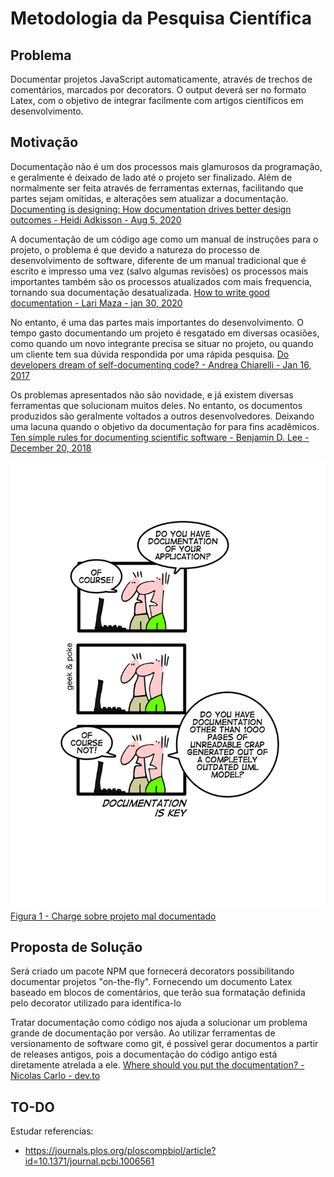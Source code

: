 # Metodologia da Pesquisa Científica

Problema
---
  Documentar projetos JavaScript automaticamente, através de trechos de comentários, marcados por decorators. O output deverá ser no formato Latex, com o objetivo de integrar facilmente com artigos científicos em desenvolvimento.

Motivação
---
   Documentação não é um dos processos mais glamurosos da programação, e geralmente é deixado de lado até o projeto ser finalizado. Além de normalmente ser feita através de ferramentas externas, facilitando que partes sejam omitidas, e alterações sem atualizar a documentação.
   [Documenting is designing: How documentation drives better design outcomes - Heidi Adkisson - Aug 5, 2020](https://uxdesign.cc/documenting-is-designing-how-documentation-drives-better-design-outcomes-3ebd87a33d57)

   A documentação de um código age como um manual de instruções para o projeto, o problema é que devido a natureza do processo de desenvolvimento de software, diferente de um manual tradicional que é escrito e impresso uma vez (salvo algumas revisões) os processos mais importantes também são os processos atualizados com mais frequencia, tornando sua documentação desatualizada.
   [How to write good documentation - Lari Maza - jan 30, 2020](https://medium.com/larimaza-en/how-to-write-good-documentation-e19c70dc67f0)
   
   No entanto, é uma das partes mais importantes do desenvolvimento. O tempo gasto documentando um projeto é resgatado em diversas ocasiões, como quando um novo integrante precisa se situar no projeto, ou quando um cliente tem sua dúvida respondida por uma rápida pesquisa.
   [Do developers dream of self-documenting code? - Andrea Chiarelli - Jan 16, 2017](https://medium.com/eloquent-coding/do-developers-dream-of-self-documenting-code-ca64d472197a)

   Os problemas apresentados não são novidade, e já existem diversas ferramentas que solucionam muitos deles. No entanto, os documentos produzidos são geralmente voltados a outros desenvolvedores. Deixando uma lacuna quando o objetivo da documentação for para fins acadêmicos.
   [Ten simple rules for documenting scientific software - Benjamin D. Lee - December 20, 2018](https://journals.plos.org/ploscompbiol/article?id=10.1371/journal.pcbi.1006561)

![Geek&Poke](./static/documentation-is-key.jpeg)
[Figura 1 - Charge sobre projeto mal documentado](http://geek-and-poke.com/geekandpoke/2010/1/31/documentation-is-key.html)

Proposta de Solução
---
  Será criado um pacote NPM que fornecerá decorators possibilitando documentar projetos "on-the-fly". Fornecendo um documento Latex baseado em blocos de comentários, que terão sua formatação definida pelo decorator utilizado para identifica-lo

  Tratar documentação como código nos ajuda a solucionar um problema grande de documentação por versão. Ao utilizar ferramentas de versionamento de software como git, é possível gerar documentos a partir de releases antigos, pois a documentação do código antigo está diretamente atrelada a ele.
  [Where should you put the documentation? - Nicolas Carlo - dev.to](https://dev.to/nicoespeon/where-should-you-put-the-documentation-18gg)

TO-DO
---
Estudar referencias:
   - https://journals.plos.org/ploscompbiol/article?id=10.1371/journal.pcbi.1006561

